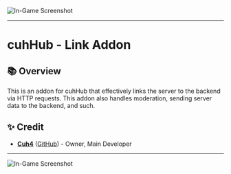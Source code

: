 ![In-Game Screenshot](imgs/2.png)

---

# cuhHub - Link Addon

## 📚 Overview
This is an addon for cuhHub that effectively links the server to the backend via HTTP requests. This addon also handles moderation, sending server data to the backend, and such.

## ✨ Credit
- [**Cuh4**](https://discord.com/users/1141077132915777616) ([GitHub](https://github.com/Cuh4)) - Owner, Main Developer

---

![In-Game Screenshot](imgs/1.png)